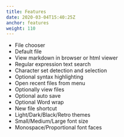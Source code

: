 ```yaml
---
title: Features
date: 2020-03-04T15:40:25Z
anchor: features
weight: 110
---
```


 * File chooser
 * Default file
 * View markdown in browser or html viewer
 * Regular expression text search
 * Character set detection and selection
 * Optional syntax highlighting
 * Open recent files from menu
 * Optionally view files
 * Optional auto save
 * Optional Word wrap
 * New file shortcut
 * Light/Dark/Black/Retro themes
 * Small/Medium/Large font size
 * Monospace/Proportional font faces

